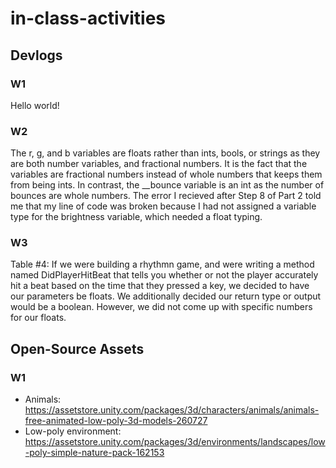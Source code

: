 # in-class-activities
## Devlogs
### W1
Hello world!

### W2
The r, g, and b variables are floats rather than ints, bools, or strings as they are both number variables, and fractional numbers. It is the fact that the variables are fractional numbers instead of whole numbers that keeps them from being ints. In contrast, the __bounce variable is an int as the number of bounces are whole numbers. The error I recieved after Step 8 of Part 2 told me that my line of code was broken because I had not assigned a variable type for the brightness variable, which needed a float typing.

### W3
Table #4: If we were building a rhythmn game, and were writing a method named DidPlayerHitBeat that tells you whether or not the player accurately hit a beat based on the time that they pressed a key, we decided to have our parameters be floats. We additionally decided our return type or output would be a boolean. However, we did not come up with specific numbers for our floats.
## Open-Source Assets
### W1
- Animals: https://assetstore.unity.com/packages/3d/characters/animals/animals-free-animated-low-poly-3d-models-260727 
- Low-poly environment: https://assetstore.unity.com/packages/3d/environments/landscapes/low-poly-simple-nature-pack-162153 